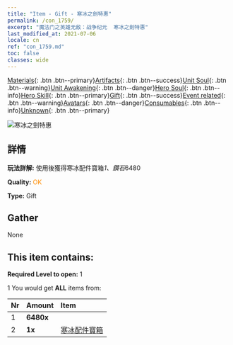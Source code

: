 ```yaml
---
title: "Item - Gift - 寒冰之劍特惠"
permalink: /con_1759/
excerpt: "魔法门之英雄无敌：战争纪元  寒冰之劍特惠"
last_modified_at: 2021-07-06
locale: cn
ref: "con_1759.md"
toc: false
classes: wide
---
```

 [Materials](/ItemsCN/){: .btn .btn--primary}[Artifacts](/ItemsCN/Artifacts/){: .btn .btn--success}[Unit Soul](/ItemsCN/UnitSoul/){: .btn .btn--warning}[Unit Awakening](/ItemsCN/UnitAwakening/){: .btn .btn--danger}[Hero Soul](/ItemsCN/HeroSoul/){: .btn .btn--info}[Hero Skill](/ItemsCN/HeroSkill/){: .btn .btn--primary}[Gift](/ItemsCN/Gift/){: .btn .btn--success}[Event related](/ItemsCN/Events/){: .btn .btn--warning}[Avatars](/ItemsCN/Avatars/){: .btn .btn--danger}[Consumables](/ItemsCN/Consumables/){: .btn .btn--info}[Unknown](/ItemsCN/Unknown/){: .btn .btn--primary}

 ![寒冰之劍特惠](/images/t/i_907375.png)

## 詳情
 **玩法詳解:** 使用後獲得寒冰配件寶箱*1、鑽石*6480

 **Quality:** <span style="color: #FF8C00">OK</span>

 **Type:** Gift

## Gather

  None

## This item contains:

 **Required Level to open:** 1

 1 You would get **ALL** items  from:

  | Nr | Amount |     Item    |
  |:---|:-------|:------------|
  | 1 |  **6480x** | <i class="fas fa-gem"/> |  | 
  | 2 |  **1x** | [寒冰配件寶箱](/cn/Items/con_1352/) |  | 
